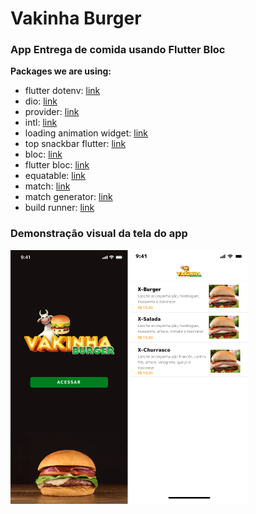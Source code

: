 # Vakinha Burger 
### App Entrega de comida usando Flutter Bloc 


**Packages we are using:**

- flutter dotenv: [link](https://pub.dev/packages/flutter_dotenv)
- dio: [link](https://pub.dev/packages/dio)
- provider: [link](https://pub.dev/packages/provider)
- intl: [link](https://pub.dev/packages/intl)
- loading animation widget: [link](https://pub.dev/packages/loading_animation_widget)
- top snackbar flutter: [link](https://pub.dev/packages/top_snackbar_flutter)
- bloc: [link](https://pub.dev/packages/bloc)
- flutter bloc: [link](https://pub.dev/packages/flutter_bloc)
- equatable: [link](https://pub.dev/packages/equatable)
- match: [link](https://pub.dev/packages/match)
- match generator: [link](https://pub.dev/packages/match_generator)
- build runner: [link](https://pub.dev/packages/build_runner)

### Demonstração visual da tela do app

![splash](prints/01.png)
![products](prints/02.png)

